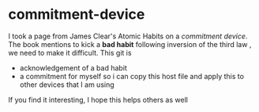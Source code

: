 # commitment-device

I took a page from James Clear's Atomic Habits on a *commitment device*. The book mentions to kick a **bad habit** following inversion of the third law , we need to make it difficult. This git is  
- acknowledgement of a bad habit
- a commitment for myself so i can copy this host file and apply this to other devices that I am using

If you find it interesting, I hope this helps others as well
